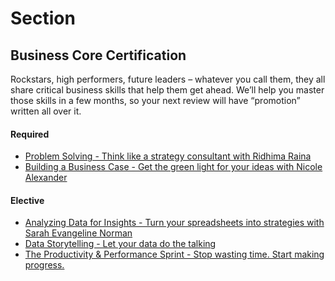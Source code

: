 # Section
## Business Core Certification
Rockstars, high performers, future leaders – whatever you call them, they all share critical business skills that help them get ahead. We’ll help you master those skills in a few months, so your next review will have “promotion” written all over it.
#### Required
- [Problem Solving - Think like a strategy consultant with Ridhima Raina](https://github.com/jinyongyu/Section/blob/main/problem_solving.md)
- [Building a Business Case - Get the green light for your ideas with Nicole Alexander]()
#### Elective
- [Analyzing Data for Insights - Turn your spreadsheets into strategies with Sarah Evangeline Norman](https://github.com/jinyongyu/Section/blob/main/analyzing_data_for_insights.md)
- [Data Storytelling - Let your data do the talking]()
- [The Productivity & Performance Sprint - Stop wasting time. Start making progress.]()
